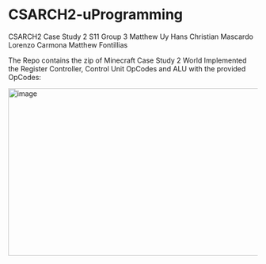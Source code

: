 # CSARCH2-uProgramming
CSARCH2 Case Study 2 S11 Group 3
Matthew Uy
Hans Christian Mascardo
Lorenzo Carmona
Matthew Fontillias

The Repo contains the zip of Minecraft Case Study 2 World
Implemented the Register Controller, Control Unit OpCodes and ALU with the provided OpCodes:

<img width="593" height="338" alt="image" src="https://github.com/user-attachments/assets/61aa2f95-f799-4443-b43f-6c90f0071a45" />

